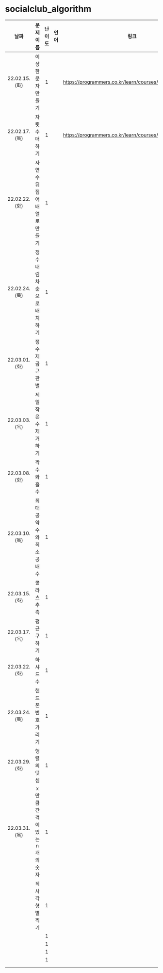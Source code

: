 # socialclub_algorithm

|     날짜      |          문제 이름           | 난이도 | 언어 |                           링크                           | 해결여부 |
| :-----------: | :--------------------------: | :----: | :--: | :------------------------------------------------------: | :------: |
| 22.02.15.(화) |      이상한 문자 만들기      |   1    |      | https://programmers.co.kr/learn/courses/30/lessons/12930 |          |
| 22.02.17.(목) |        자릿수 더하기         |   1    |      | https://programmers.co.kr/learn/courses/30/lessons/12931 |          |
| 22.02.22.(화) | 자연수 뒤집어 배열로 만들기  |   1    |      |                                                          |          |
| 22.02.24.(목) |  정수 내림차순으로 배치하기  |   1    |      |                                                          |          |
| 22.03.01.(화) |       정수 제곱근 판별       |   1    |      |                                                          |          |
| 22.03.03.(목) |    제일 작은 수 제거하기     |   1    |      |                                                          |          |
| 22.03.08.(화) |         짝수와 홀수          |   1    |      |                                                          |          |
| 22.03.10.(목) |   최대공약수와 최소공배수    |   1    |      |                                                          |          |
| 22.03.15.(화) |         콜라츠 추측          |   1    |      |                                                          |          |
| 22.03.17.(목) |         평균 구하기          |   1    |      |                                                          |          |
| 22.03.22.(화) |          하샤드 수           |   1    |      |                                                          |          |
| 22.03.24.(목) |      핸드폰 번호 가리기      |   1    |      |                                                          |          |
| 22.03.29.(화) |         행렬의 덧셈          |   1    |      |                                                          |          |
| 22.03.31.(목) | x만큼 간격이 있는 n개의 숫자 |   1    |      |                                                          |          |
|               |       직사각형 별찍기        |   1    |      |                                                          |          |
|               |                              |   1    |      |                                                          |          |
|               |                              |   1    |      |                                                          |          |
|               |                              |   1    |      |                                                          |          |
|               |                              |   1    |      |                                                          |          |
|               |                              |        |      |                                                          |          |
|               |                              |        |      |                                                          |          |

